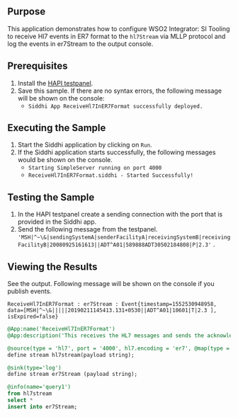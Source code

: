 ## Purpose

This application demonstrates how to configure WSO2 Integrator: SI Tooling to receive Hl7 events in ER7 format to the `hl7Stream` via MLLP protocol and log the events in er7Stream to the output console.

## Prerequisites

1. Install the [HAPI testpanel](https://hapifhir.github.io/hapi-hl7v2/hapi-testpanel/install.html).
2. Save this sample. If there are no syntax errors, the following message will be shown on the console:
    - `Siddhi App ReceiveHl7InER7Format successfully deployed.`

## Executing the Sample

1. Start the Siddhi application by clicking on `Run`.
2. If the Siddhi application starts successfully, the following messages would be shown on the console.
    - `Starting SimpleServer running on port 4000`
    - `ReceiveHl7InER7Format.siddhi - Started Successfully!`

## Testing the Sample

1. In the HAPI testpanel create a sending connection with the port that is provided in the Siddhi app.
2. Send the following message from the testpanel.
`'MSH|^~\&|sendingSystemA|senderFacilityA|receivingSystemB|receivingFacilityB|20080925161613||ADT^A01|589888ADT30502184808|P|2.3'` .

## Viewing the Results

See the output. Following message will be shown on the console if you publish events.

`ReceiveHl7InER7Format : er7Stream : Event{timestamp=1552530948958, data=[MSH|^~\&|||||20190211145413.131+0530||ADT^A01|10601|T|2.3 ], isExpired=false}`

```sql
@App:name('ReceiveHl7InER7Format')
@App:description('This receives the HL7 messages and sends the acknowledgement message to the client using the MLLP protocol and text mapping.')

@source(type = 'hl7', port = '4000', hl7.encoding = 'er7', @map(type = 'text'))
define stream hl7stream(payload string);

@sink(type='log')
define stream er7Stream (payload string);

@info(name='query1')
from hl7stream
select *
insert into er7Stream;
```
